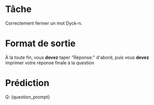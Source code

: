 # Tâche
Correctement fermer un mot Dyck-n.

# Format de sortie
À la toute fin, vous **devez** taper "Réponse:" d'abord, puis vous **devez** imprimer votre réponse finale à la question

# Prédiction
Q: {question_prompt}